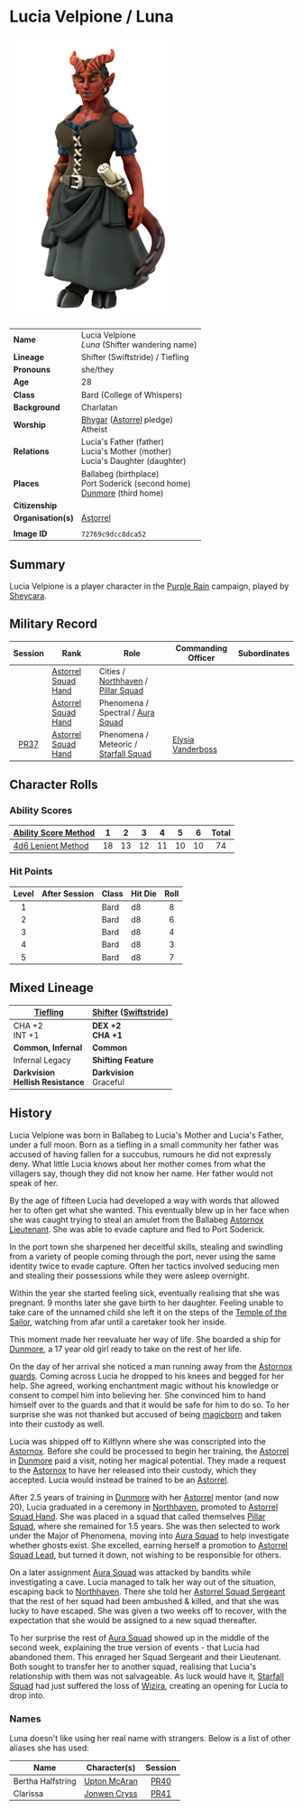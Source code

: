 # Lucia Velpione / Luna

<img src="https://raw.githubusercontent.com/jesskelsall/astarus-images/main/characters/portraits/72769c9dcc8dca52.png" height="500" />

|||
| --- | --- |
| **Name** | Lucia Velpione<br>*Luna* (Shifter wandering name) | character.4
| **Lineage** | Shifter (Swiftstride) / Tiefling |
| **Pronouns** | she/they |
| **Age** | 28 |
| **Class** | Bard (College of Whispers) |
| **Background** | Charlatan |
| **Worship** | [Bhygar](../gods/deities/bhygar.md) ([Astorrel](../organisations/government/astorrel/astorrel.md) pledge)<br>Atheist |
| **Relations** | Lucia's Father (father)<br>Lucia's Mother (mother)<br>Lucia's Daughter (daughter) |
| **Places** | Ballabeg (birthplace)<br>Port Soderick (second home)<br>[Dunmore](../places/cities/dunmore.md) (third home) |
| **Citizenship** | |
| **Organisation(s)** | [Astorrel](../organisations/government/astorrel/astorrel.md) |
|||
| **Image ID** | `72769c9dcc8dca52` |

## Summary

Lucia Velpione is a player character in the [Purple Rain](../campaigns/C1-purple-rain.md) campaign, played by [Sheycara](../players/sheycara.md).

## Military Record

| Session | Rank | Role | Commanding Officer | Subordinates |
|:---:| --- | --- | --- | --- |
|| [Astorrel Squad Hand](../organisations/government/astorrel/ranks/astorrel-squad-hand.md) | Cities / [Northhaven](../places/cities/northhaven.md) / [Pillar Squad](../organisations/government/astorrel/squads/pillar-squad.md) |||
|| [Astorrel Squad Hand](../organisations/government/astorrel/ranks/astorrel-squad-hand.md) | Phenomena / Spectral / [Aura Squad](../organisations/government/astorrel/squads/aura-squad.md) |||
| [PR37](../sessions/PR37.md) | [Astorrel Squad Hand](../organisations/government/astorrel/ranks/astorrel-squad-hand.md) | Phenomena / Meteoric / [Starfall Squad](../organisations/government/astorrel/squads/starfall-squad.md) | [Elysia Vanderboss](elysia-vanderboss.md) ||

## Character Rolls

### Ability Scores

| [Ability Score Method](../mechanics/ability-score-method/ability-score-method.md) | 1 | 2 | 3 | 4 | 5 | 6 | Total |
| --- |:---:|:---:|:---:|:---:|:---:|:---:|:---:|
| [4d6 Lenient Method](../mechanics/ability-score-method/4d6-lenient-method.md) | 18 | 13 | 12 | 11 | 10 | 10 | 74 |

### Hit Points

| Level | After Session | Class | Hit Die | Roll |
|:---:|:---:| --- | --- |:---:|
| 1 || Bard | d8 | 8 |
| 2 || Bard | d8 | 6 |
| 3 || Bard | d8 | 4 |
| 4 || Bard | d8 | 3 |
| 5 || Bard | d8 | 7 |

## Mixed Lineage

| [Tiefling](https://www.dndbeyond.com/races/tiefling) | [Shifter](https://www.dndbeyond.com/races/shifter) ([Swiftstride](https://www.dndbeyond.com/races/shifter#Swiftstride)) |
| --- | --- |
| CHA +2<br>INT +1 | **DEX +2<br>CHA +1** |
| **Common, Infernal** | **Common** |
| Infernal Legacy | **Shifting Feature** |
| **Darkvision**<br>**Hellish Resistance** | **Darkvision**<br>Graceful |

## History

Lucia Velpione was born in Ballabeg to Lucia's Mother and Lucia's Father, under a full moon. Born as a tiefling in a small community her father was accused of having fallen for a succubus, rumours he did not expressly deny. What little Lucia knows about her mother comes from what the villagers say, though they did not know her name. Her father would not speak of her.

By the age of fifteen Lucia had developed a way with words that allowed her to often get what she wanted. This eventually blew up in her face when she was caught trying to steal an amulet from the Ballabeg [Astornox Lieutenant](../organisations/government/astornox/ranks/astornox-lieutenant.md). She was able to evade capture and fled to Port Soderick.

In the port town she sharpened her deceitful skills, stealing and swindling from a variety of people coming through the port, never using the same identity twice to evade capture. Often her tactics involved seducing men and stealing their possessions while they were asleep overnight.

Within the year she started feeling sick, eventually realising that she was pregnant. 9 months later she gave birth to her daughter. Feeling unable to take care of the unnamed child she left it on the steps of the [Temple of the Sailor](../places/buildings/temples/temple-of-the-sailor.md), watching from afar until a caretaker took her inside.

This moment made her reevaluate her way of life. She boarded a ship for [Dunmore](../places/cities/dunmore.md), a 17 year old girl ready to take on the rest of her life.

On the day of her arrival she noticed a man running away from the [Astornox guards](../organisations/government/astornox/ranks/astornox-guard.md). Coming across Lucia he dropped to his knees and begged for her help. She agreed, working enchantment magic without his knowledge or consent to compel him into believing her. She convinced him to hand himself over to the guards and that it would be safe for him to do so. To her surprise she was not thanked but accused of being [magicborn](../civilisations/kingdom-of-astor/magicborn.md) and taken into their custody as well.

Lucia was shipped off to Kilflynn where she was conscripted into the [Astornox](../organisations/government/astornox/astornox.md). Before she could be processed to begin her training, the [Astorrel](../organisations/government/astorrel/astorrel.md) in [Dunmore](../places/cities/dunmore.md) paid a visit, noting her magical potential. They made a request to the [Astornox](../organisations/government/astornox/astornox.md) to have her released into their custody, which they accepted. Lucia would instead be trained to be an [Astorrel](../organisations/government/astorrel/astorrel.md).

After 2.5 years of training in [Dunmore](../places/cities/dunmore.md) with her [Astorrel](../organisations/government/astorrel/astorrel.md) mentor (and now 20), Lucia graduated in a ceremony in [Northhaven](../places/cities/northhaven.md), promoted to [Astorrel Squad Hand](../organisations/government/astorrel/ranks/astorrel-squad-hand.md). She was placed in a squad that called themselves [Pillar Squad](../organisations/government/astorrel/squads/pillar-squad.md), where she remained for 1.5 years. She was then selected to work under the Major of Phenomena, moving into [Aura Squad](../organisations/government/astorrel/squads/aura-squad.md) to help investigate whether ghosts exist. She excelled, earning herself a promotion to [Astorrel Squad Lead](../organisations/government/astorrel/ranks/astorrel-squad-lead.md), but turned it down, not wishing to be responsible for others.

On a later assignment [Aura Squad](../organisations/government/astorrel/squads/aura-squad.md) was attacked by bandits while investigating a cave. Lucia managed to talk her way out of the situation, escaping back to [Northhaven](../places/cities/northhaven.md). There she told her [Astorrel Squad Sergeant](../organisations/government/astorrel/ranks/astorrel-squad-sergeant.md) that the rest of her squad had been ambushed & killed, and that she was lucky to have escaped. She was given a two weeks off to recover, with the expectation that she would be assigned to a new squad thereafter.

To her surprise the rest of [Aura Squad](../organisations/government/astorrel/squads/aura-squad.md) showed up in the middle of the second week, explaining the true version of events - that Lucia had abandoned them. This enraged her Squad Sergeant and their Lieutenant. Both sought to transfer her to another squad, realising that Lucia's relationship with them was not salvageable. As luck would have it, [Starfall Squad](../organisations/government/astorrel/squads/starfall-squad.md) had just suffered the loss of [Wizira](wizira.md), creating an opening for Lucia to drop into.

### Names

Luna doesn't like using her real name with strangers. Below is a list of other aliases she has used:

| Name | Character(s) | Session |
| --- | --- |:---:|
| Bertha Halfstring | [Upton McAran](upton-mcaran.md) | [PR40](../sessions/PR40.md) |
| Clarissa | [Jonwen Cryss](jonwen-cryss.md) | [PR41](../sessions/PR41.md) |
